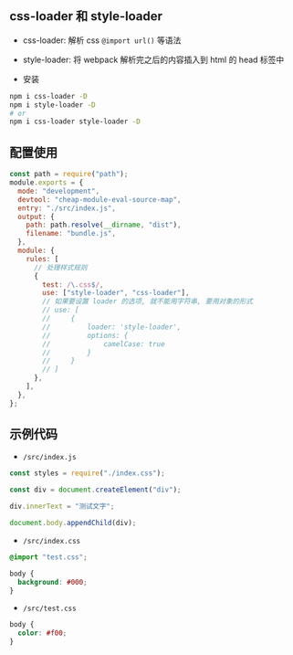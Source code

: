 ## css-loader 和 style-loader

- css-loader: 解析 css `@import url()` 等语法

- style-loader: 将 webpack 解析完之后的内容插入到 html 的 head 标签中

- 安装

```bash
npm i css-loader -D
npm i style-loader -D
# or
npm i css-loader style-loader -D
```

## 配置使用

```js
const path = require("path");
module.exports = {
  mode: "development",
  devtool: "cheap-module-eval-source-map",
  entry: "./src/index.js",
  output: {
    path: path.resolve(__dirname, "dist"),
    filename: "bundle.js",
  },
  module: {
    rules: [
      // 处理样式规则
      {
        test: /\.css$/,
        use: ["style-loader", "css-loader"],
        // 如果要设置 loader 的选项, 就不能用字符串, 要用对象的形式
        // use: [
        //     {
        //         loader: 'style-loader',
        //         options: {
        //             camelCase: true
        //         }
        //     }
        // ]
      },
    ],
  },
};
```

## 示例代码

- `/src/index.js`

```js
const styles = require("./index.css");

const div = document.createElement("div");

div.innerText = "测试文字";

document.body.appendChild(div);
```

- `/src/index.css`

```css
@import "test.css";

body {
  background: #000;
}
```

- `/src/test.css`

```css
body {
  color: #f00;
}
```
